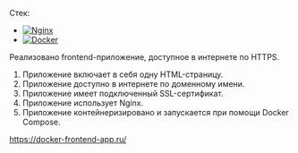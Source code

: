 Стек:
 - <a href="https://nginx.org/">![Nginx](https://img.shields.io/badge/nginx-%23009639.svg?style=for-the-badge&logo=nginx&logoColor=white)</a>
 - <a href="https://www.docker.com/">![Docker](https://img.shields.io/badge/docker-%230db7ed.svg?style=for-the-badge&logo=docker&logoColor=white)</a>

Реализовано frontend-приложение, доступное в интернете по HTTPS.

 1. Приложение включает в себя одну HTML-страницу.
 2. Приложение доступно в интернете по доменному имени.
 3. Приложение имеет подключенный SSL-сертификат.
 4. Приложение использует Nginx.
 5. Приложение контейнеризировано и запускается при помощи Docker Compose.

https://docker-frontend-app.ru/
